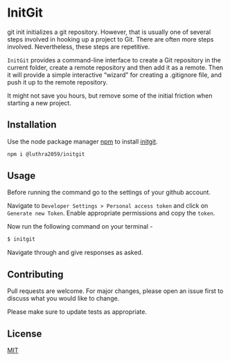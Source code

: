 # InitGit

git init initializes a git repository. However, that is usually one of several steps involved in hooking up a project to Git. There are often more steps involved. Nevertheless, these steps are repetitive. 

`InitGit` provides a command-line interface to create a Git repository in the current folder, create a remote repository and then add it as a remote. Then it will provide a simple interactive “wizard” for creating a .gitignore file, and push it up to the remote repository. 

It might not save you hours, but remove some of the initial friction when starting a new project.

## Installation

Use the node package manager [npm](https://www.npmjs.com/package/npm) to install [initgit](https://www.npmjs.com/package/@luthra2059/initgit).

```bash
npm i @luthra2059/initgit
```

## Usage

Before running the command go to the settings of your github account.

Navigate to `Developer Settings > Personal access token` and click on `Generate new Token`. Enable appropriate permissions and copy the `token`.

Now run the following command on your terminal -


```bash
$ initgit
```
Navigate through and give responses as asked.

## Contributing
Pull requests are welcome. For major changes, please open an issue first to discuss what you would like to change.

Please make sure to update tests as appropriate.

## License
[MIT](https://choosealicense.com/licenses/mit/)